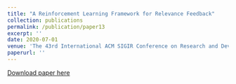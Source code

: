 ```yaml
---
title: "A Reinforcement Learning Framework for Relevance Feedback"
collection: publications
permalink: /publication/paper13
excerpt: ''
date: 2020-07-01
venue: 'The 43rd International ACM SIGIR Conference on Research and Development in Information Retrieval'
paperurl: ''
---
```



[Download paper here](https://dl.acm.org/doi/pdf/10.1145/3397271.3401099)


